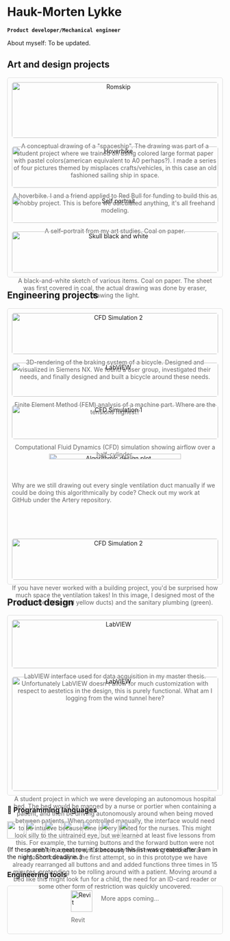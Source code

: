 # Hauk-Morten Lykke

**`Product developer/Mechanical engineer`**

About myself: To be updated.


## Art and design projects

<div style="display: grid; grid-template-columns: repeat(auto-fit, minmax(300px, 1fr)); gap: 20px; padding: 10px; border: 1px solid #ddd; border-radius: 5px;">
  <div style="text-align: center;">
    <img src="photos/romskip.jpg" alt="Romskip" style="width: 100%; object-fit: cover; border-radius: 5px;" />
    <p style="margin-top: 10px; font-size: 14px; color: #666;">
      A conceptual drawing of a "spaceship". The drawing was part of a student project where we trained on using colored large format paper with pastel colors(american equivalent to A0 perhaps?). I made a series of four pictures themed by misplaces crafts/vehicles, in this case an old fashioned sailing ship in space.
    </p>
  </div>

  <div style="text-align: center;">
    <img src="photos/Hoverbike_render.jpg" alt="Hoverbike" style="width: 100%; object-fit: cover; border-radius: 5px;" />
    <p style="margin-top: 10px; font-size: 14px; color: #666;">
      A hoverbike. I and a friend applied to Red Bull for funding to build this as a hobby project. This is before we calculated anything, it's all freehand modeling.
    </p>
  </div>

  <div style="text-align: center;">
    <img src="photos/selvportrett.jpg" alt="Self portrait" style="width: 100%; object-fit: cover; border-radius: 5px;" />
    <p style="margin-top: 10px; font-size: 14px; color: #666;">
      A self-portrait from my art studies. Coal on paper.
    </p>
  </div>

  <div style="text-align: center;">
    <img src="photos/skalle_svart-hvitt.jpg" alt="Skull black and white" style="width: 100%; object-fit: cover; border-radius: 5px;" />
    <p style="margin-top: 10px; font-size: 14px; color: #666;">
      A black-and-white sketch of various items. Coal on paper. The sheet was first covered in coal, the actual drawing was done by eraser, drawing the light.
    </p>
  </div>
</div>


## Engineering projects

<div style="display: grid; grid-template-columns: repeat(auto-fit, minmax(300px, 1fr)); gap: 20px; padding: 10px; border: 1px solid #ddd; border-radius: 5px;">
  <div style="text-align: center;">
    <img src="photos/sykkelbremser.png" alt="CFD Simulation 2" style="width: 100%; object-fit: cover; border-radius: 5px;" />
    <p style="margin-top: 10px; font-size: 14px; color: #666;">
      3D-rendering of the braking system of a bicycle. Designed and visualized in Siemens NX. We found a user group, investigated their needs, and finally designed and built a bicycle around these needs.
    </p>
  </div>

  <div style="text-align: center;">
    <img src="photos/FEM.png" alt="LabVIEW" style="width: 100%; object-fit: cover; border-radius: 5px;" />
    <p style="margin-top: 10px; font-size: 14px; color: #666;">
      Finite Element Method (FEM) analysis of a machine part. Where are the tensions highest?
    </p>
  </div>
  
  <div style="text-align: center;">
    <img src="photos/CFD_1.png" alt="CFD Simulation 1" style="width: 100%; object-fit: cover; border-radius: 5px;" />
    <p style="margin-top: 10px; font-size: 14px; color: #666;">
      Computational Fluid Dynamics (CFD) simulation showing airflow over a half-cylinder.
    </p>
  </div>

 <p align="center">
    <img src="photos/Artery_test_20250114.png" alt="Algorithmic design plot" style=" width: 80%; border-radius: 5px;" />
    <p style="margin-top: 10px; font-size: 14px; color: #666;">
      Why are we still drawing out every single ventilation duct manually if we could be doing this algorithmically by code? Check out my work at GitHub under the Artery repository.
    </p>
  </p>


  <div style="text-align: center;">
    <img src="photos/ifc_model.png" alt="CFD Simulation 2" style="width: 100%; object-fit: cover; border-radius: 5px;" />
    <p style="margin-top: 10px; font-size: 14px; color: #666;">
      If you have never worked with a building project, you'd be surprised how much space the ventilation takes! In this image, I designed most of the ventilation (blue and yellow ducts) and the sanitary plumbing (green).
    </p>
  </div>
</div>

## Product design

<div style="display: grid; grid-template-columns: repeat(auto-fit, minmax(300px, 1fr)); gap: 20px; padding: 10px; border: 1px solid #ddd; border-radius: 5px;">
  <div style="text-align: center;">
    <img src="photos/LabVIEW.JPG" alt="LabVIEW" style="width: 100%; object-fit: cover; border-radius: 5px;" />
    <p style="margin-top: 10px; font-size: 14px; color: #666;">
      LabVIEW interface used for data acquisition in my master thesis. Unfortunately LabVIEW doesn't allow for much customization with respect to aestetics in the design, this is purely functional. What am I logging from the wind tunnel here?
    </p>
  </div>

  <div style="text-align: center;">
    <img src="photos/styrepanel_autonom-sykeseng.png" alt="LabVIEW" style="width: 100%; object-fit: cover; border-radius: 5px;" />
    <p style="margin-top: 10px; font-size: 14px; color: #666;">
      A student project in which we were developing an autonomous hospital bed. The bed would be manned by a nurse or portier when containing a patient, and then be driving autonomously around when being moved between patients. When controlled manually, the interface would need to be intuitive because time is very limited for the nurses. 
      This might look silly to the untrained eye, but we learned at least five lessons from this. For example, the turning buttons and the forward button were not possible to operate simultaneously when moving the bed in an ergonomical way in the first attempt, so in this prototype we have already rearranged all buttons and and added functions three times in 15 minutes, pretending to be rolling around with a patient. Moving around a bed like this might look fun for a child, the need for an ID-card reader or some other form of restriction was quickly uncovered.
    </p>
  </div>
</div>


### 🧰 Programming languages

<img src="https://cdn.jsdelivr.net/gh/devicons/devicon@latest/icons/csharp/csharp-original.svg" width="40px" />
<img src="https://cdn.jsdelivr.net/gh/devicons/devicon/icons/python/python-plain.svg" width="40px" />
<img src="https://cdn.jsdelivr.net/gh/devicons/devicon@latest/icons/cplusplus/cplusplus-original.svg" width="40px" />
<img src="https://cdn.jsdelivr.net/gh/devicons/devicon/icons/git/git-original.svg" width="40px" />
<img src="https://cdn.jsdelivr.net/gh/devicons/devicon@latest/icons/html5/html5-plain-wordmark.svg" width="40px" />
<img src="https://cdn.jsdelivr.net/gh/devicons/devicon/icons/css3/css3-plain.svg" width="40px" />
<img src="https://cdn.jsdelivr.net/gh/devicons/devicon/icons/javascript/javascript-plain.svg" width="40px" />

(If these aren't in a neat row, it's because this list was created after 1 am in the night. Short deadline..)
<br />

### Engineering tools

<div style="display: flex; flex-wrap: wrap; gap: 20px; justify-content: center; padding: 10px; border: 1px solid #ddd; border-radius: 5px;">
  <div style="align: left;">
    <img align="center" alt="Revit" width="50px" src="icons/autodesk-revit.svg" />
    <p style="margin-top: 10px; font-size: 14px; color: #666;">Revit</p>
  </div>
  <div style="text-align: center;">
    <p style="margin-top: 10px; font-size: 14px; color: #666;">More apps coming...</p>
  </div>
</div>
